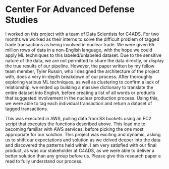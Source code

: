 # Center For Advanced Defense Studies

I worked on this project with a team of Data Scientists for C4ADS. For two months we worked as their interns to solve the difficult problem of tagged trade transactions as 
being involved in nuclear trade. We were given 65 million rows of data in a non-English language, with the hope we could apply ML techniques to this labeled/unlabeled dataset. 
Due to the sensitive nature of the data, we are not permitted to share the data directly, or display the true results of our pipeline. However, the paper written by my fellow team
member, Tyler Russin, who I designed the architecture of the project with, does a very in-depth breakdown of our process. After thoroughly exploring various ML techniques, as well
as clustering to confirm a lack of relationship, we ended up building a massive dictionary to translate the entire dataset into English, before creating a list of all
words or products that suggested involvement in the nuclear production process. Using this, we were able to tag each individual transaction and return a dataset of tagged transactions.


This was executed in AWS, pulling data from S3 buckets using an EC2 script that executes the functions described above. This lead me to becoming familiar with AWS services,
before picking the one most appropriate for our solution. This project was exciting and dynamic, asking us to shift our expectations and solution as we delved deeper into the 
data and discovered the patterns held within. I am very satisfied with our final product, as was our stakeholder at C4ADS, as we were able to deliver a better solution than
any group before us. Please give this research paper a read to fully understand our process. 
